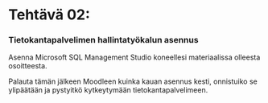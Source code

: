 # Tehtävä 02:

### Tietokantapalvelimen hallintatyökalun asennus

Asenna Microsoft SQL Management Studio koneellesi materiaalissa olleesta osoitteesta.

Palauta tämän jälkeen Moodleen kuinka kauan asennus kesti, onnistuiko se ylipäätään ja pystyitkö kytkeytymään tietokantapalvelimeen.
